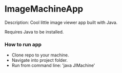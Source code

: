 # ImageMachineApp
Description: Cool little image viewer app built with Java. 

Requires Java to be installed.

### How to run app
* Clone repo to your machine.
* Navigate into project folder.
* Run from command line: 'java JIMachine'
